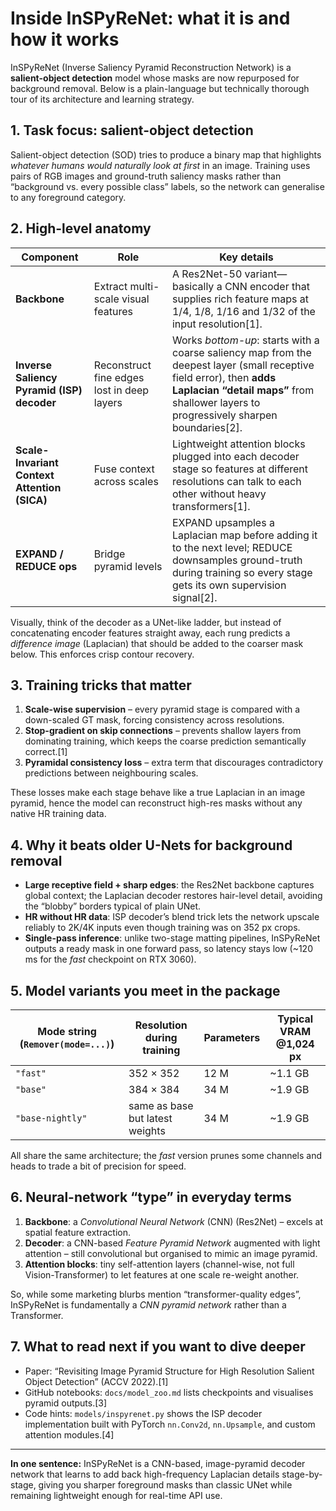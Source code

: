 # Inside InSPyReNet: what it is and how it works  

InSPyReNet (Inverse Saliency Pyramid Reconstruction Network) is a **salient-object detection** model whose masks are now repurposed for background removal. Below is a plain-language but technically thorough tour of its architecture and learning strategy.

## 1. Task focus: salient-object detection
Salient-object detection (SOD) tries to produce a binary map that highlights *whatever humans would naturally look at first* in an image. Training uses pairs of RGB images and ground-truth saliency masks rather than “background vs. every possible class” labels, so the network can generalise to any foreground category.

## 2. High-level anatomy

| Component | Role | Key details |
|-----------|------|-------------|
| **Backbone** | Extract multi-scale visual features | A Res2Net-50 variant—basically a CNN encoder that supplies rich feature maps at 1/4, 1/8, 1/16 and 1/32 of the input resolution[1]. |
| **Inverse Saliency Pyramid (ISP) decoder** | Reconstruct fine edges lost in deep layers | Works *bottom-up*: starts with a coarse saliency map from the deepest layer (small receptive field error), then **adds Laplacian “detail maps”** from shallower layers to progressively sharpen boundaries[2]. |
| **Scale-Invariant Context Attention (SICA)** | Fuse context across scales | Lightweight attention blocks plugged into each decoder stage so features at different resolutions can talk to each other without heavy transformers[1]. |
| **EXPAND / REDUCE ops** | Bridge pyramid levels | EXPAND upsamples a Laplacian map before adding it to the next level; REDUCE downsamples ground-truth during training so every stage gets its own supervision signal[2]. |

Visually, think of the decoder as a UNet-like ladder, but instead of concatenating encoder features straight away, each rung predicts a *difference image* (Laplacian) that should be added to the coarser mask below. This enforces crisp contour recovery.

## 3. Training tricks that matter

1. **Scale-wise supervision** – every pyramid stage is compared with a down-scaled GT mask, forcing consistency across resolutions.  
2. **Stop-gradient on skip connections** – prevents shallow layers from dominating training, which keeps the coarse prediction semantically correct.[1]
3. **Pyramidal consistency loss** – extra term that discourages contradictory predictions between neighbouring scales.  

These losses make each stage behave like a true Laplacian in an image pyramid, hence the model can reconstruct high-res masks without any native HR training data.

## 4. Why it beats older U-Nets for background removal

* **Large receptive field + sharp edges**: the Res2Net backbone captures global context; the Laplacian decoder restores hair-level detail, avoiding the “blobby” borders typical of plain UNet.  
* **HR without HR data**: ISP decoder’s blend trick lets the network upscale reliably to 2K/4K inputs even though training was on 352 px crops.  
* **Single-pass inference**: unlike two-stage matting pipelines, InSPyReNet outputs a ready mask in one forward pass, so latency stays low (~120 ms for the *fast* checkpoint on RTX 3060).

## 5. Model variants you meet in the package

| Mode string (`Remover(mode=...)`) | Resolution during training | Parameters | Typical VRAM @1,024 px |
|----------------------------------|----------------------------|-----------|-------------------------|
| `"fast"` | 352 × 352 | 12 M | ~1.1 GB |
| `"base"` | 384 × 384 | 34 M | ~1.9 GB |
| `"base-nightly"` | same as base but latest weights | 34 M | ~1.9 GB |

All share the same architecture; the *fast* version prunes some channels and heads to trade a bit of precision for speed.

## 6. Neural-network “type” in everyday terms

1. **Backbone**: a *Convolutional Neural Network* (CNN) (Res2Net) – excels at spatial feature extraction.  
2. **Decoder**: a CNN-based *Feature Pyramid Network* augmented with light attention – still convolutional but organised to mimic an image pyramid.  
3. **Attention blocks**: tiny self-attention layers (channel-wise, not full Vision-Transformer) to let features at one scale re-weight another.

So, while some marketing blurbs mention “transformer-quality edges”, InSPyReNet is fundamentally a *CNN pyramid network* rather than a Transformer.

## 7. What to read next if you want to dive deeper

* Paper: “Revisiting Image Pyramid Structure for High Resolution Salient Object Detection” (ACCV 2022).[1]
* GitHub notebooks: `docs/model_zoo.md` lists checkpoints and visualises pyramid outputs.[3]
* Code hints: `models/inspyrenet.py` shows the ISP decoder implementation built with PyTorch `nn.Conv2d`, `nn.Upsample`, and custom attention modules.[4]

***

**In one sentence:** InSPyReNet is a CNN-based, image-pyramid decoder network that learns to add back high-frequency Laplacian details stage-by-stage, giving you sharper foreground masks than classic UNet while remaining lightweight enough for real-time API use.